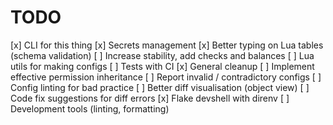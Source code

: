 # TODO

[x] CLI for this thing
[x] Secrets management
[x] Better typing on Lua tables (schema validation)
[ ] Increase stability, add checks and balances
[ ] Lua utils for making configs
[ ] Tests with CI
[x] General cleanup
[ ] Implement effective permission inheritance
[ ] Report invalid / contradictory configs
[ ] Config linting for bad practice
[ ] Better diff visualisation (object view)
[ ] Code fix suggestions for diff errors
[x] Flake devshell with direnv
[ ] Development tools (linting, formatting)